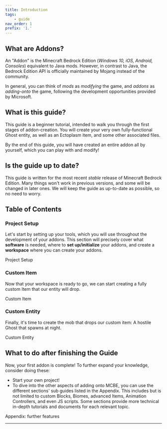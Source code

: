 ```yaml
---
title: Introduction
tags:
    - guide
nav_order: 1
prefix: '1.'
---
```


## What are Addons?

An "Addon" is the Minecraft Bedrock Edition (_Windows 10, iOS, Android, Consoles_) equivalent to Java mods. However, in contrast to Java, the Bedrock Edition API is officially maintained by Mojang instead of the community.

In general, you can think of _mods_ as _modifying_ the game, and _addons_ as _adding-onto_ the game, following the development opportunities provided by Microsoft.

## What is this guide?

This guide is a beginner tutorial, intended to walk you through the first stages of addon-creation. You will create your very own fully-functional Ghost entity, as well as an Ectoplasm item, and some other associated files.

By the end of this guide, you will have created an entire addon all by yourself, which you can play with and modify!

## Is the guide up to date?

This guide is written for the most recent _stable_ release of Minecraft Bedrock Edition. Many things won't work in previous versions, and some will be changed in later ones. We will keep the guide as up-to-date as possible, so no need to worry.

## Table of Contents

### Project Setup

Let's start by setting up your tools, which you will use throughout the development of your addons. This section will precisely cover what **software** is needed, where to **set up/initialize** your addons, and create a **workspace** where you can create your addons.

<BButton color="green" link="project-setup">Project Setup</BButton>

### Custom Item

Now that your workspace is ready to go, we can start creating a fully custom Item that our entity will drop.

<BButton color="green" link="custom-item">Custom Item</BButton>

### Custom Entity

Finally, it's time to create the mob that drops our custom item: A hostile Ghost that spawns at night.

<BButton color="green" link="custom-entity">Custom Entity</BButton>

## What to do after finishing the Guide

Now, your first addon is complete! To further expand your knowledge, consider doing these:

-   Start your own project!
-   To dive into the other aspects of adding onto MCBE, you can use the different sections' sub guides listed in the Appendix. This includes but is not limited to custom Blocks, Biomes, advanced Items, Animation Controllers, and even JS scripts. Some sections provide more technical in-depth tutorials and documents for each relevant topic.

<BButton color="green">Appendix: further features</BButton>

---
